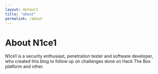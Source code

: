 ```yaml
---
layout: default
title: "about"
permalink: /about
---
```


# About N1ce1 

N1ce1 is a security enthusiast, penetration tester and software developer, who created this blog to follow up on challenges done on Hack The Box platform and other.
